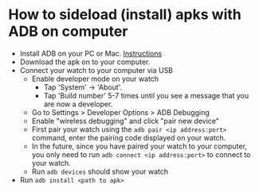 # How to sideload (install) apks with ADB on computer
- Install ADB on your PC or Mac. [Instructions](https://www.xda-developers.com/install-adb-windows-macos-linux/)
- Download the apk on to your computer.
- Connect your watch to your computer via USB
    - Enable developer mode on your watch
        - Tap 'System' -> 'About'.
        - Tap 'Build number' 5-7 times until you see a message that you are now a developer.
    - Go to Settings > Developer Options > ADB Debugging
    - Enable "wireless debugging" and click "pair new device"
    - First pair your watch using the `adb pair <ip address:port>` command, enter the pairing code displayed on your watch.
    - In the future, since you have paired your watch to your computer, you only need to run `adb connect <ip address:port>` to connect to your watch.
    - Run `adb devices` should show your watch
- Run `adb install <path to apk>`